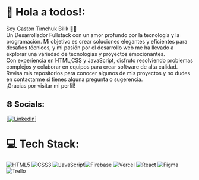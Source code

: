 # 💫 Hola a todos!:
Soy Gaston Timchuk Bilik 👋🏻<br>Un Desarrollador Fullstack con un amor profundo por la tecnología y la programación. Mi objetivo es crear soluciones elegantes y eficientes para desafíos técnicos, y mi pasión por el desarrollo web me ha llevado a explorar una variedad de tecnologías y proyectos emocionantes.<br>Con experiencia en HTML,CSS y JavaScript, disfruto resolviendo problemas complejos y colaborar en equipos para crear software de alta calidad.<br>Revisa mis repositorios para conocer algunos de mis proyectos y no dudes en contactarme si tienes alguna pregunta o sugerencia.<br>¡Gracias por visitar mi perfil!

## 🌐 Socials:
[[![LinkedIn](https://img.shields.io/badge/LinkedIn-%230077B5.svg?logo=linkedin&logoColor=white)](https://www.linkedin.com/in/gastontimchuk/)] 

# 💻 Tech Stack:
![HTML5](https://img.shields.io/badge/html5-%23E34F26.svg?style=flat-square&logo=html5&logoColor=white) ![CSS3](https://img.shields.io/badge/css3-%231572B6.svg?style=flat-square&logo=css3&logoColor=white) ![JavaScript](https://img.shields.io/badge/javascript-%23323330.svg?style=flat-square&logo=javascript&logoColor=%23F7DF1E)![Firebase](https://img.shields.io/badge/firebase-%23039BE5.svg?style=flat-square&logo=firebase) ![Vercel](https://img.shields.io/badge/vercel-%23000000.svg?style=flat-square&logo=vercel&logoColor=white) ![React](https://img.shields.io/badge/react-%2320232a.svg?style=flat-square&logo=react&logoColor=%2361DAFB) ![Figma](https://img.shields.io/badge/figma-%23F24E1E.svg?style=flat-square&logo=figma&logoColor=white) ![Trello](https://img.shields.io/badge/Trello-%23026AA7.svg?style=flat-square&logo=Trello&logoColor=white)
